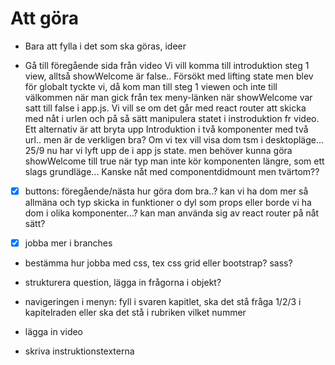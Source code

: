 # Att göra

- Bara att fylla i det som ska göras, ideer

- Gå till föregående sida från video
Vi vill komma till introduktion steg 1 view, alltså showWelcome är false.. Försökt med lifting state men blev för globalt tyckte vi, då kom man till steg 1 viewen och inte till välkommen när  man gick från tex meny-länken när showWelcome var satt till false i app.js.
Vi vill se om det går med react router att skicka med nåt i urlen och på så sätt manipulera statet i instroduktion fr video.
Ett alternativ är att bryta upp Introduktion i två komponenter med två url.. men är de verkligen bra? Om vi tex vill visa dom tsm i desktopläge...
25/9
nu har vi lyft upp de i app js state. men behöver kunna göra showWelcome till true när typ man inte kör komponenten längre, som ett slags grundläge... Kanske nåt med componentdidmount men tvärtom??

- [x] buttons: föregående/nästa
hur göra dom bra..?
kan vi ha dom mer så allmäna och typ skicka in funktioner o dyl som props eller borde vi ha dom i olika komponenter...? kan man använda sig av react router på nåt sätt?

- [x] jobba mer i branches

- bestämma hur jobba med css, tex css grid eller bootstrap? sass?

- strukturera question, lägga in frågorna i objekt?


- navigeringen i menyn:
fyll i svaren kapitlet, ska det stå fråga 1/2/3 i kapitelraden eller ska det stå i rubriken vilket nummer

- lägga in video

- skriva instruktionstexterna